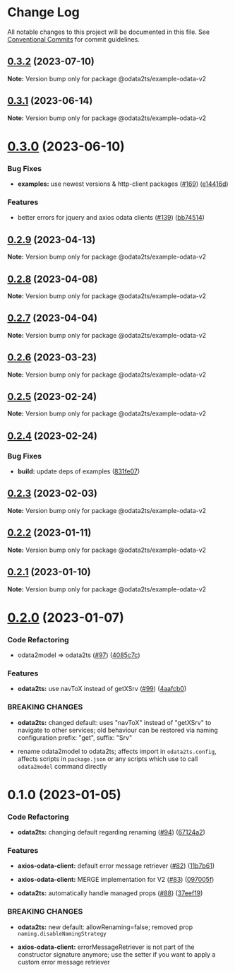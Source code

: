 # Change Log

All notable changes to this project will be documented in this file.
See [Conventional Commits](https://conventionalcommits.org) for commit guidelines.

## [0.3.2](https://github.com/odata2ts/odata2ts/compare/@odata2ts/example-odata-v2@0.3.1...@odata2ts/example-odata-v2@0.3.2) (2023-07-10)

**Note:** Version bump only for package @odata2ts/example-odata-v2

## [0.3.1](https://github.com/odata2ts/odata2ts/compare/@odata2ts/example-odata-v2@0.3.0...@odata2ts/example-odata-v2@0.3.1) (2023-06-14)

**Note:** Version bump only for package @odata2ts/example-odata-v2

# [0.3.0](https://github.com/odata2ts/odata2ts/compare/@odata2ts/example-odata-v2@0.2.9...@odata2ts/example-odata-v2@0.3.0) (2023-06-10)

### Bug Fixes

* **examples:** use newest versions & http-client packages ([#169](https://github.com/odata2ts/odata2ts/issues/169)) ([e14416d](https://github.com/odata2ts/odata2ts/commit/e14416d5fd98e2ebd14081400a6b8368e01dd623))

### Features

* better errors for jquery and axios odata clients ([#139](https://github.com/odata2ts/odata2ts/issues/139)) ([bb74514](https://github.com/odata2ts/odata2ts/commit/bb745144fb37235ad9864ab78eebbecf1d69107c))

## [0.2.9](https://github.com/odata2ts/odata2ts/compare/@odata2ts/example-odata-v2@0.2.8...@odata2ts/example-odata-v2@0.2.9) (2023-04-13)

**Note:** Version bump only for package @odata2ts/example-odata-v2

## [0.2.8](https://github.com/odata2ts/odata2ts/compare/@odata2ts/example-odata-v2@0.2.7...@odata2ts/example-odata-v2@0.2.8) (2023-04-08)

**Note:** Version bump only for package @odata2ts/example-odata-v2

## [0.2.7](https://github.com/odata2ts/odata2ts/compare/@odata2ts/example-odata-v2@0.2.6...@odata2ts/example-odata-v2@0.2.7) (2023-04-04)

**Note:** Version bump only for package @odata2ts/example-odata-v2

## [0.2.6](https://github.com/odata2ts/odata2ts/compare/@odata2ts/example-odata-v2@0.2.5...@odata2ts/example-odata-v2@0.2.6) (2023-03-23)

**Note:** Version bump only for package @odata2ts/example-odata-v2

## [0.2.5](https://github.com/odata2ts/odata2ts/compare/@odata2ts/example-odata-v2@0.2.4...@odata2ts/example-odata-v2@0.2.5) (2023-02-24)

**Note:** Version bump only for package @odata2ts/example-odata-v2

## [0.2.4](https://github.com/odata2ts/odata2ts/compare/@odata2ts/example-odata-v2@0.2.3...@odata2ts/example-odata-v2@0.2.4) (2023-02-24)

### Bug Fixes

* **build:** update deps of examples ([831fe07](https://github.com/odata2ts/odata2ts/commit/831fe07197f999dde9509a9166f189b49dccc8bc))

## [0.2.3](https://github.com/odata2ts/odata2ts/compare/@odata2ts/example-odata-v2@0.2.2...@odata2ts/example-odata-v2@0.2.3) (2023-02-03)

**Note:** Version bump only for package @odata2ts/example-odata-v2

## [0.2.2](https://github.com/odata2ts/odata2ts/compare/@odata2ts/example-odata-v2@0.2.1...@odata2ts/example-odata-v2@0.2.2) (2023-01-11)

**Note:** Version bump only for package @odata2ts/example-odata-v2

## [0.2.1](https://github.com/odata2ts/odata2ts/compare/@odata2ts/example-odata-v2@0.2.0...@odata2ts/example-odata-v2@0.2.1) (2023-01-10)

**Note:** Version bump only for package @odata2ts/example-odata-v2

# [0.2.0](https://github.com/odata2ts/odata2ts/compare/@odata2ts/example-odata-v2@0.1.0...@odata2ts/example-odata-v2@0.2.0) (2023-01-07)

### Code Refactoring

* odata2model => odata2ts ([#97](https://github.com/odata2ts/odata2ts/issues/97)) ([4085c7c](https://github.com/odata2ts/odata2ts/commit/4085c7ccf173c6712c5238f8b43e86842eecb19a))

### Features

* **odata2ts:** use navToX instead of getXSrv ([#99](https://github.com/odata2ts/odata2ts/issues/99)) ([4aafcb0](https://github.com/odata2ts/odata2ts/commit/4aafcb0cd307748feed4df075459e17e83876f3b))

### BREAKING CHANGES

* **odata2ts:** changed default: uses "navToX" instead of "getXSrv" to navigate to other services; old behaviour can be restored via naming configuration prefix: "get", suffix: "Srv"

* rename odata2model to odata2ts; affects import in `odata2ts.config`, affects scripts in `package.json` or any scripts which use to call `odata2model` command directly

# 0.1.0 (2023-01-05)

### Code Refactoring

* **odata2ts:** changing default regarding renaming ([#94](https://github.com/odata2ts/odata2ts/issues/94)) ([67124a2](https://github.com/odata2ts/odata2ts/commit/67124a206d28442e86ab4db50b4aa3eb17056727))

### Features

* **axios-odata-client:** default error message retriever ([#82](https://github.com/odata2ts/odata2ts/issues/82)) ([11b7b61](https://github.com/odata2ts/odata2ts/commit/11b7b6171291ba78c2e2b4c7ab39a6c425d02cf1))

* **axios-odata-client:** MERGE implementation for V2 ([#83](https://github.com/odata2ts/odata2ts/issues/83)) ([097005f](https://github.com/odata2ts/odata2ts/commit/097005fda1f4008c1fe3ea71f177697867e761fe))

* **odata2ts:** automatically handle managed props ([#88](https://github.com/odata2ts/odata2ts/issues/88)) ([37eef19](https://github.com/odata2ts/odata2ts/commit/37eef1918f25a4943ae19475dc987463639ab9f4))

### BREAKING CHANGES

* **odata2ts:** new default: allowRenaming=false; removed prop `naming.disableNamingStrategy`

* **axios-odata-client:** errorMessageRetriever is not part of the constructor signature anymore; use the setter if you want to apply a custom error message retriever
